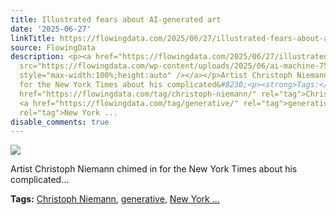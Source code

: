```yaml
---
title: Illustrated fears about AI-generated art
date: '2025-06-27'
linkTitle: https://flowingdata.com/2025/06/27/illustrated-fears-about-ai-generated-art/
source: FlowingData
description: <p><a href="https://flowingdata.com/2025/06/27/illustrated-fears-about-ai-generated-art/"><img
  src="https://flowingdata.com/wp-content/uploads/2025/06/ai-machine-750x518.png"
  style="max-width:100%;height:auto" /></a></p>Artist Christoph Niemann chimed in
  for the New York Times about his complicated&#8230;<p><strong>Tags:</strong> <a
  href="https://flowingdata.com/tag/christoph-niemann/" rel="tag">Christoph Niemann</a>,
  <a href="https://flowingdata.com/tag/generative/" rel="tag">generative</a>, <a href="https://flowingdata.com/tag/new-york-times/"
  rel="tag">New York ...
disable_comments: true
---
```

<p><a href="https://flowingdata.com/2025/06/27/illustrated-fears-about-ai-generated-art/"><img src="https://flowingdata.com/wp-content/uploads/2025/06/ai-machine-750x518.png" style="max-width:100%;height:auto" /></a></p>Artist Christoph Niemann chimed in for the New York Times about his complicated&#8230;<p><strong>Tags:</strong> <a href="https://flowingdata.com/tag/christoph-niemann/" rel="tag">Christoph Niemann</a>, <a href="https://flowingdata.com/tag/generative/" rel="tag">generative</a>, <a href="https://flowingdata.com/tag/new-york-times/" rel="tag">New York ...